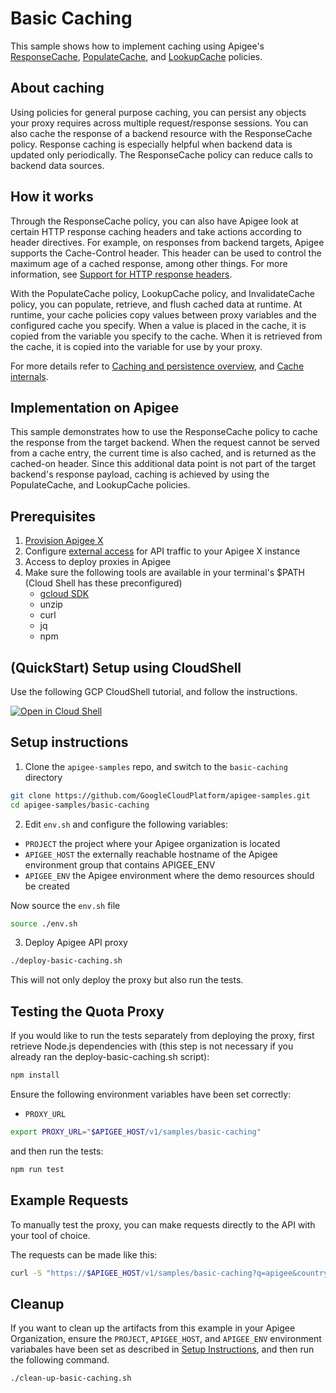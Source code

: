 # Basic Caching

This sample shows how to implement caching using Apigee's [ResponseCache](https://cloud.google.com/apigee/docs/api-platform/reference/policies/response-cache-policy), [PopulateCache](https://cloud.google.com/apigee/docs/api-platform/reference/policies/populate-cache-policy), and [LookupCache](https://cloud.google.com/apigee/docs/api-platform/reference/policies/lookup-cache-policy) policies.

## About caching

Using policies for general purpose caching, you can persist any objects your proxy requires across multiple request/response sessions. You can also cache the response of a backend resource with the ResponseCache policy. Response caching is especially helpful when backend data is updated only periodically. The ResponseCache policy can reduce calls to backend data sources.

## How it works

Through the ResponseCache policy, you can also have Apigee look at certain HTTP response caching headers and take actions according to header directives. For example, on responses from backend targets, Apigee supports the Cache-Control header. This header can be used to control the maximum age of a cached response, among other things. For more information, see [Support for HTTP response headers](https://cloud.google.com/apigee/docs/api-platform/cache/http-response-caching).

With the PopulateCache policy, LookupCache policy, and InvalidateCache policy, you can populate, retrieve, and flush cached data at runtime. At runtime, your cache policies copy values between proxy variables and the configured cache you specify. When a value is placed in the cache, it is copied from the variable you specify to the cache. When it is retrieved from the cache, it is copied into the variable for use by your proxy.

For more details refer to [Caching and persistence overview](https://cloud.google.com/apigee/docs/api-platform/cache/persistence-tools), and [Cache internals](https://cloud.google.com/apigee/docs/api-platform/cache/cache-internals).

## Implementation on Apigee

This sample demonstrates how to use the ResponseCache policy to cache the response from the target backend. When the request cannot be served from a cache entry, the current time is also cached, and is returned as the cached-on header. Since this additional data point is not part of the target backend's response payload, caching is achieved by using the PopulateCache, and LookupCache policies.

## Prerequisites

1. [Provision Apigee X](https://cloud.google.com/apigee/docs/api-platform/get-started/provisioning-intro)
2. Configure [external access](https://cloud.google.com/apigee/docs/api-platform/get-started/configure-routing#external-access) for API traffic to your Apigee X instance
3. Access to deploy proxies in Apigee
4. Make sure the following tools are available in your terminal's $PATH (Cloud Shell has these preconfigured)
    * [gcloud SDK](https://cloud.google.com/sdk/docs/install)
    * unzip
    * curl
    * jq
    * npm

## (QuickStart) Setup using CloudShell

Use the following GCP CloudShell tutorial, and follow the instructions.

[![Open in Cloud Shell](https://gstatic.com/cloudssh/images/open-btn.png)](https://ssh.cloud.google.com/cloudshell/open?cloudshell_git_repo=https://github.com/GoogleCloudPlatform/apigee-samples&cloudshell_git_branch=main&cloudshell_workspace=.&cloudshell_tutorial=basic-quota/docs/cloudshell-tutorial.md)

## Setup instructions

1. Clone the `apigee-samples` repo, and switch to the `basic-caching` directory

``` bash
git clone https://github.com/GoogleCloudPlatform/apigee-samples.git
cd apigee-samples/basic-caching
```

2. Edit `env.sh` and configure the following variables:

* `PROJECT` the project where your Apigee organization is located
* `APIGEE_HOST` the externally reachable hostname of the Apigee environment group that contains APIGEE_ENV
* `APIGEE_ENV` the Apigee environment where the demo resources should be created

Now source the `env.sh` file

```bash
source ./env.sh
```

3. Deploy Apigee API proxy

``` bash
./deploy-basic-caching.sh
```

This will not only deploy the proxy but also run the tests.

## Testing the Quota Proxy

If you would like to run the tests separately from deploying the proxy, first retrieve Node.js dependencies with (this step is not necessary if you already ran the deploy-basic-caching.sh script):

``` bash
npm install
```

Ensure the following environment variables have been set correctly:

* `PROXY_URL`

``` bash
export PROXY_URL="$APIGEE_HOST/v1/samples/basic-caching"
```

and then run the tests:

``` bash
npm run test
```

## Example Requests

To manually test the proxy, you can make requests directly to the API with your tool of choice.

The requests can be made like this:

``` bash
curl -S "https://$APIGEE_HOST/v1/samples/basic-caching?q=apigee&country=us"
```

## Cleanup

If you want to clean up the artifacts from this example in your Apigee Organization, ensure the `PROJECT`, `APIGEE_HOST`, and `APIGEE_ENV` environment variabales have been set as described in [Setup Instructions](#setup-instructions), and then run the following command.

``` bash
./clean-up-basic-caching.sh
```
